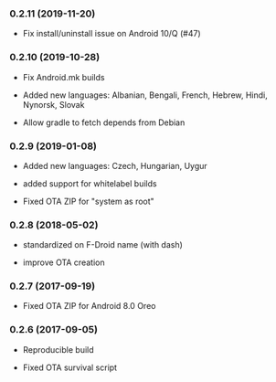 ### 0.2.11 (2019-11-20)

* Fix install/uninstall issue on Android 10/Q (#47)

### 0.2.10 (2019-10-28)

* Fix Android.mk builds

* Added new languages: Albanian, Bengali, French, Hebrew, Hindi, Nynorsk, Slovak

* Allow gradle to fetch depends from Debian

### 0.2.9 (2019-01-08)

* Added new languages: Czech, Hungarian, Uygur

* added support for whitelabel builds

* Fixed OTA ZIP for "system as root"

### 0.2.8 (2018-05-02)

* standardized on F-Droid name (with dash)

* improve OTA creation

### 0.2.7 (2017-09-19)

* Fixed OTA ZIP for Android 8.0 Oreo

### 0.2.6 (2017-09-05)

* Reproducible build

* Fixed OTA survival script
